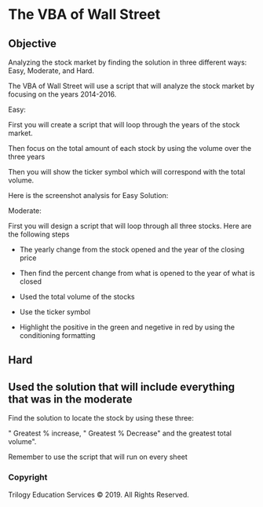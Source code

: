 # The VBA of Wall Street

## Objective

Analyzing the stock market by finding the solution in three different ways: Easy, Moderate, and Hard.

The VBA of Wall Street will use a script that will analyze the stock market by focusing on the years 2014-2016.

Easy: 

First you will create a script that will loop through the years of the stock market.

Then focus on the total amount of each stock by using the volume over the three years

Then you will show the ticker symbol which will correspond with the total volume.

Here is the screenshot analysis for Easy Solution:
 

Moderate:
 
 First you will design a script that will loop through all three stocks. Here are the following steps
 
 - The yearly change from the stock opened and the year of the closing price
 
 - Then find the percent change from what is opened to the year of what is closed
 
  - Used the total volume of the stocks
 
 - Use the ticker symbol
 
 - Highlight the positive in the green and negetive in red by using the conditioning formatting
 
 
 
 Hard
 - 
 Used the solution that will include everything that was in the moderate
 -
 Find the solution to locate the stock by using these three:
 
 " Greatest % increase, " Greatest % Decrease" and the greatest total volume".
  
  Remember to use the script that will run on every sheet




### Copyright

Trilogy Education Services © 2019. All Rights Reserved.
